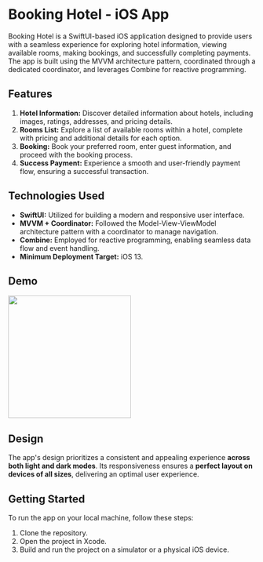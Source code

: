 # Booking Hotel - iOS App

Booking Hotel is a SwiftUI-based iOS application designed to provide users with a seamless experience for exploring hotel information, viewing available rooms, making bookings, and successfully completing payments. The app is built using the MVVM architecture pattern, coordinated through a dedicated coordinator, and leverages Combine for reactive programming.

## Features

1. **Hotel Information:** Discover detailed information about hotels, including images, ratings, addresses, and pricing details.
2. **Rooms List:** Explore a list of available rooms within a hotel, complete with pricing and additional details for each option.
3. **Booking:** Book your preferred room, enter guest information, and proceed with the booking process.
4. **Success Payment:** Experience a smooth and user-friendly payment flow, ensuring a successful transaction.

## Technologies Used

- **SwiftUI:** Utilized for building a modern and responsive user interface.
- **MVVM + Coordinator:** Followed the Model-View-ViewModel architecture pattern with a coordinator to manage navigation.
- **Combine:** Employed for reactive programming, enabling seamless data flow and event handling.
- **Minimum Deployment Target:** iOS 13.

## Demo

<img src="https://github.com/sessiyevat/booking-hotel-app/assets/78643530/e0cf07a5-fd4f-433c-a0dc-add990f1ae5e" width="250">

## Design

The app's design prioritizes a consistent and appealing experience **across both light and dark modes**. Its responsiveness ensures a **perfect layout on devices of all sizes**, delivering an optimal user experience.

## Getting Started

To run the app on your local machine, follow these steps:

1. Clone the repository.
2. Open the project in Xcode.
3. Build and run the project on a simulator or a physical iOS device.
